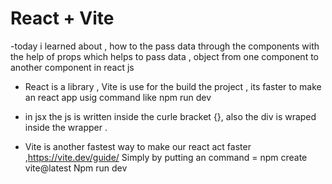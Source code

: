 # React + Vite
 

-today i learned about , how to the pass data through the components with the help of props which 
helps to pass data , object from one component to another component in react js

- React is a library , Vite is use for the build the project , its faster to make an react app usig command like npm run dev 

- in jsx the js is written inside the curle bracket {}, also the div is wraped inside the wrapper . 

- Vite is another fastest way to make our react act faster ,https://vite.dev/guide/
Simply by putting an command = npm create vite@latest
Npm run dev

